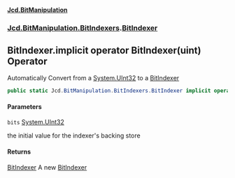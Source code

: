 #### [Jcd.BitManipulation](index.md 'index')

### [Jcd.BitManipulation.BitIndexers](Jcd.BitManipulation.BitIndexers.md 'Jcd.BitManipulation.BitIndexers').[BitIndexer](Jcd.BitManipulation.BitIndexers.BitIndexer.md 'Jcd.BitManipulation.BitIndexers.BitIndexer')

## BitIndexer.implicit operator BitIndexer(uint) Operator

Automatically Convert from a [System.UInt32](https://docs.microsoft.com/en-us/dotnet/api/System.UInt32 'System.UInt32')
to a [BitIndexer](Jcd.BitManipulation.BitIndexers.BitIndexer.md 'Jcd.BitManipulation.BitIndexers.BitIndexer')

```csharp
public static Jcd.BitManipulation.BitIndexers.BitIndexer implicit operator BitIndexer(uint bits);
```

#### Parameters

<a name='Jcd.BitManipulation.BitIndexers.BitIndexer.op_ImplicitJcd.BitManipulation.BitIndexers.BitIndexer(uint).bits'></a>

`bits` [System.UInt32](https://docs.microsoft.com/en-us/dotnet/api/System.UInt32 'System.UInt32')

the initial value for the indexer's backing store

#### Returns

[BitIndexer](Jcd.BitManipulation.BitIndexers.BitIndexer.md 'Jcd.BitManipulation.BitIndexers.BitIndexer')
A new [BitIndexer](Jcd.BitManipulation.BitIndexers.BitIndexer.md 'Jcd.BitManipulation.BitIndexers.BitIndexer')